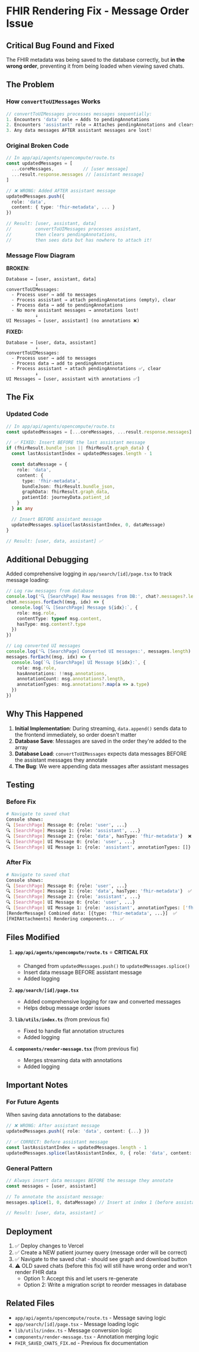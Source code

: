 # FHIR Rendering Fix - Message Order Issue

## Critical Bug Found and Fixed

The FHIR metadata was being saved to the database correctly, but **in the wrong order**, preventing it from being loaded when viewing saved chats.

## The Problem

### How `convertToUIMessages` Works

```typescript
// convertToUIMessages processes messages sequentially:
1. Encounters 'data' role → Adds to pendingAnnotations
2. Encounters 'assistant' role → Attaches pendingAnnotations and clears
3. Any data messages AFTER assistant messages are lost!
```

### Original Broken Code

```typescript
// In app/api/agents/opencompute/route.ts
const updatedMessages = [
  ...coreMessages,           // [user message]
  ...result.response.messages // [assistant message]
]

// ❌ WRONG: Added AFTER assistant message
updatedMessages.push({
  role: 'data',
  content: { type: 'fhir-metadata', ... }
})

// Result: [user, assistant, data]
//         convertToUIMessages processes assistant,
//         then clears pendingAnnotations,
//         then sees data but has nowhere to attach it!
```

### Message Flow Diagram

**BROKEN:**

```
Database → [user, assistant, data]
           ↓
convertToUIMessages:
  - Process user → add to messages
  - Process assistant → attach pendingAnnotations (empty), clear
  - Process data → add to pendingAnnotations
  - No more assistant messages → annotations lost!
           ↓
UI Messages → [user, assistant] (no annotations ❌)
```

**FIXED:**

```
Database → [user, data, assistant]
           ↓
convertToUIMessages:
  - Process user → add to messages
  - Process data → add to pendingAnnotations
  - Process assistant → attach pendingAnnotations ✅, clear
           ↓
UI Messages → [user, assistant with annotations ✅]
```

## The Fix

### Updated Code

```typescript
// In app/api/agents/opencompute/route.ts
const updatedMessages = [...coreMessages, ...result.response.messages]

// ✅ FIXED: Insert BEFORE the last assistant message
if (fhirResult.bundle_json || fhirResult.graph_data) {
  const lastAssistantIndex = updatedMessages.length - 1

  const dataMessage = {
    role: 'data',
    content: {
      type: 'fhir-metadata',
      bundleJson: fhirResult.bundle_json,
      graphData: fhirResult.graph_data,
      patientId: journeyData.patient_id
    }
  } as any

  // Insert BEFORE assistant message
  updatedMessages.splice(lastAssistantIndex, 0, dataMessage)
}

// Result: [user, data, assistant] ✅
```

## Additional Debugging

Added comprehensive logging in `app/search/[id]/page.tsx` to track message loading:

```typescript
// Log raw messages from database
console.log('🔍 [SearchPage] Raw messages from DB:', chat?.messages?.length)
chat.messages.forEach((msg, idx) => {
  console.log(`🔍 [SearchPage] Message ${idx}:`, {
    role: msg.role,
    contentType: typeof msg.content,
    hasType: msg.content?.type
  })
})

// Log converted UI messages
console.log('🔍 [SearchPage] Converted UI messages:', messages.length)
messages.forEach((msg, idx) => {
  console.log(`🔍 [SearchPage] UI Message ${idx}:`, {
    role: msg.role,
    hasAnnotations: !!msg.annotations,
    annotationCount: msg.annotations?.length,
    annotationTypes: msg.annotations?.map(a => a.type)
  })
})
```

## Why This Happened

1. **Initial Implementation**: During streaming, `data.append()` sends data to the frontend immediately, so order doesn't matter
2. **Database Save**: Messages are saved in the order they're added to the array
3. **Database Load**: `convertToUIMessages` expects data messages BEFORE the assistant messages they annotate
4. **The Bug**: We were appending data messages after assistant messages

## Testing

### Before Fix

```bash
# Navigate to saved chat
Console shows:
🔍 [SearchPage] Message 0: {role: 'user', ...}
🔍 [SearchPage] Message 1: {role: 'assistant', ...}
🔍 [SearchPage] Message 2: {role: 'data', hasType: 'fhir-metadata'}  ❌ WRONG ORDER
🔍 [SearchPage] UI Message 0: {role: 'user', ...}
🔍 [SearchPage] UI Message 1: {role: 'assistant', annotationTypes: []}  ❌ NO ANNOTATIONS
```

### After Fix

```bash
# Navigate to saved chat
Console shows:
🔍 [SearchPage] Message 0: {role: 'user', ...}
🔍 [SearchPage] Message 1: {role: 'data', hasType: 'fhir-metadata'}  ✅ CORRECT ORDER
🔍 [SearchPage] Message 2: {role: 'assistant', ...}
🔍 [SearchPage] UI Message 0: {role: 'user', ...}
🔍 [SearchPage] UI Message 1: {role: 'assistant', annotationTypes: ['fhir-metadata']}  ✅ HAS ANNOTATIONS
[RenderMessage] Combined data: [{type: 'fhir-metadata', ...}]  ✅
[FHIRAttachments] Rendering components...  ✅
```

## Files Modified

1. **`app/api/agents/opencompute/route.ts`** ⭐ **CRITICAL FIX**
   - Changed from `updatedMessages.push()` to `updatedMessages.splice()`
   - Insert data message BEFORE assistant message
   - Added logging

2. **`app/search/[id]/page.tsx`**
   - Added comprehensive logging for raw and converted messages
   - Helps debug message order issues

3. **`lib/utils/index.ts`** (from previous fix)
   - Fixed to handle flat annotation structures
   - Added logging

4. **`components/render-message.tsx`** (from previous fix)
   - Merges streaming data with annotations
   - Added logging

## Important Notes

### For Future Agents

When saving data annotations to the database:

```typescript
// ❌ WRONG: After assistant message
updatedMessages.push({ role: 'data', content: {...} })

// ✅ CORRECT: Before assistant message
const lastAssistantIndex = updatedMessages.length - 1
updatedMessages.splice(lastAssistantIndex, 0, { role: 'data', content: {...} })
```

### General Pattern

```typescript
// Always insert data messages BEFORE the message they annotate
const messages = [user, assistant]

// To annotate the assistant message:
messages.splice(1, 0, dataMessage) // Insert at index 1 (before assistant)

// Result: [user, data, assistant] ✅
```

## Deployment

1. ✅ Deploy changes to Vercel
2. ✅ Create a NEW patient journey query (message order will be correct)
3. ✅ Navigate to the saved chat - should see graph and download button
4. ⚠️ OLD saved chats (before this fix) will still have wrong order and won't render FHIR data
   - Option 1: Accept this and let users re-generate
   - Option 2: Write a migration script to reorder messages in database

## Related Files

- `app/api/agents/opencompute/route.ts` - Message saving logic
- `app/search/[id]/page.tsx` - Message loading logic
- `lib/utils/index.ts` - Message conversion logic
- `components/render-message.tsx` - Annotation merging logic
- `FHIR_SAVED_CHATS_FIX.md` - Previous fix documentation
